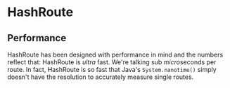 # HashRoute

## Performance
HashRoute has been designed with performance in mind and the numbers reflect that: HashRoute is _ultra_ fast. We're talking sub <i>micro</i>seconds per route. In fact, HashRoute is so fast that Java's `System.nanotime()` simply doesn't have the resolution to accurately measure single routes.
